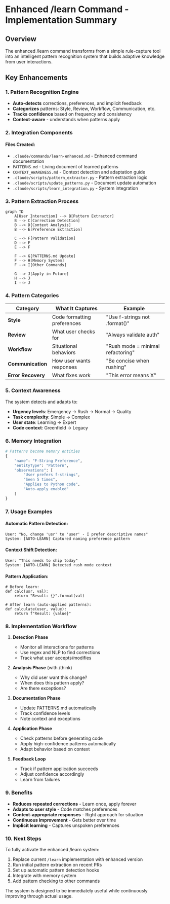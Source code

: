 # Enhanced /learn Command - Implementation Summary

## Overview

The enhanced /learn command transforms from a simple rule-capture tool into an intelligent pattern recognition system that builds adaptive knowledge from user interactions.

## Key Enhancements

### 1. **Pattern Recognition Engine**
- **Auto-detects** corrections, preferences, and implicit feedback
- **Categorizes** patterns: Style, Review, Workflow, Communication, etc.
- **Tracks confidence** based on frequency and consistency
- **Context-aware** - understands when patterns apply

### 2. **Integration Components**

#### Files Created:
- `.claude/commands/learn-enhanced.md` - Enhanced command documentation
- `PATTERNS.md` - Living document of learned patterns
- `CONTEXT_AWARENESS.md` - Context detection and adaptation guide
- `.claude/scripts/pattern_extractor.py` - Pattern extraction logic
- `.claude/scripts/update_patterns.py` - Document update automation
- `.claude/scripts/learn_integration.py` - System integration

### 3. **Pattern Extraction Process**

```mermaid
graph TD
    A[User Interaction] --> B[Pattern Extractor]
    B --> C[Correction Detection]
    B --> D[Context Analysis]
    B --> E[Preference Extraction]

    C --> F[Pattern Validation]
    D --> F
    E --> F

    F --> G[PATTERNS.md Update]
    F --> H[Memory System]
    F --> I[Other Commands]

    G --> J[Apply in Future]
    H --> J
    I --> J
```

### 4. **Pattern Categories**

| Category | What It Captures | Example |
|----------|------------------|---------|
| **Style** | Code formatting preferences | "Use f-strings not .format()" |
| **Review** | What user checks for | "Always validate auth" |
| **Workflow** | Situational behaviors | "Rush mode = minimal refactoring" |
| **Communication** | How user wants responses | "Be concise when rushing" |
| **Error Recovery** | What fixes work | "This error means X" |

### 5. **Context Awareness**

The system detects and adapts to:
- **Urgency levels**: Emergency → Rush → Normal → Quality
- **Task complexity**: Simple → Complex
- **User state**: Learning → Expert
- **Code context**: Greenfield → Legacy

### 6. **Memory Integration**

```python
# Patterns become memory entities
{
    "name": "F-String Preference",
    "entityType": "Pattern",
    "observations": [
        "User prefers f-strings",
        "Seen 5 times",
        "Applies to Python code",
        "Auto-apply enabled"
    ]
}
```

### 7. **Usage Examples**

#### Automatic Pattern Detection:
```
User: "No, change 'usr' to 'user' - I prefer descriptive names"
System: [AUTO-LEARN] Captured naming preference pattern
```

#### Context Shift Detection:
```
User: "This needs to ship today"
System: [AUTO-LEARN] Detected rush mode context
```

#### Pattern Application:
```
# Before learn:
def calc(usr, val):
    return "Result: {}".format(val)

# After learn (auto-applied patterns):
def calculate(user, value):
    return f"Result: {value}"
```

### 8. **Implementation Workflow**

1. **Detection Phase**
   - Monitor all interactions for patterns
   - Use regex and NLP to find corrections
   - Track what user accepts/modifies

2. **Analysis Phase** (with /think)
   - Why did user want this change?
   - When does this pattern apply?
   - Are there exceptions?

3. **Documentation Phase**
   - Update PATTERNS.md automatically
   - Track confidence levels
   - Note context and exceptions

4. **Application Phase**
   - Check patterns before generating code
   - Apply high-confidence patterns automatically
   - Adapt behavior based on context

5. **Feedback Loop**
   - Track if pattern application succeeds
   - Adjust confidence accordingly
   - Learn from failures

### 9. **Benefits**

- **Reduces repeated corrections** - Learn once, apply forever
- **Adapts to user style** - Code matches preferences
- **Context-appropriate responses** - Right approach for situation
- **Continuous improvement** - Gets better over time
- **Implicit learning** - Captures unspoken preferences

### 10. **Next Steps**

To fully activate the enhanced /learn system:

1. Replace current `/learn` implementation with enhanced version
2. Run initial pattern extraction on recent PRs
3. Set up automatic pattern detection hooks
4. Integrate with memory system
5. Add pattern checking to other commands

The system is designed to be immediately useful while continuously improving through actual usage.
